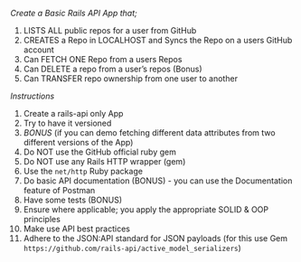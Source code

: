 *Create a Basic Rails API App that;*

1. LISTS ALL public repos for a user from GitHub
2. CREATES a Repo in LOCALHOST and Syncs the Repo on a users GitHub account
3. Can FETCH ONE Repo from a users Repos
4. Can DELETE a repo from a user’s repos (Bonus)
5. Can TRANSFER repo ownership from one user to another

*Instructions*

1. Create a rails-api only App
2. Try to have it versioned
3. *BONUS* (if you can demo fetching different data attributes from two different versions of the App)
4. Do NOT use the GitHub official ruby gem
5. Do NOT use any Rails HTTP wrapper (gem)
6. Use the `net/http` Ruby package
7. Do basic API documentation (BONUS) - you can use the Documentation feature of Postman
8. Have some tests (BONUS)
9. Ensure where applicable; you apply the appropriate SOLID & OOP principles
10. Make use API best practices
11. Adhere to the JSON:API standard for JSON payloads (for this use Gem `https://github.com/rails-api/active_model_serializers`)
